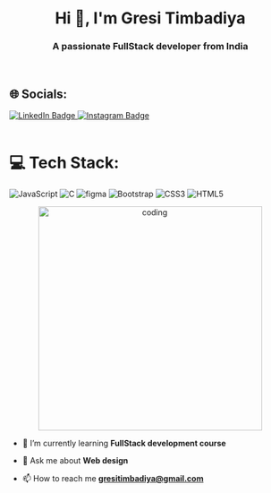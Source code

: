 <h1 align="center">Hi 👋, I'm Gresi Timbadiya</h1>
<h3 align="center">A passionate FullStack developer from India</h3><br>

## 🌐 Socials:
  <a href="https://www.linkedin.com/in/gresi-timbadiya-1555b5320/">
    <img src="https://img.shields.io/badge/LinkedIn-blue?style=for-the-badge&logo=linkedin&logoColor=white" alt="LinkedIn Badge"/>
  </a> 
<a href="https://www.instagram.com/gresi_timbadiya777/">
    <img src="https://img.shields.io/badge/Instagram-E4405F?style=for-the-badge&logo=instagram&logoColor=white" alt="Instagram Badge"/>
  </a><br><br>

  # 💻 Tech Stack:
  ![JavaScript](https://img.shields.io/badge/javascript-%23F7DF1E.svg?style=plastic&logo=javascript&logoColor=black)
  ![C](https://img.shields.io/badge/c-%2300599C.svg?style=plastic&logo=c&logoColor=white)
  ![figma](https://img.shields.io/badge/figma-%23F24E1E.svg?style=plastic&logo=figma&logoColor=white)
   ![Bootstrap](https://img.shields.io/badge/bootstrap-%238511FA.svg?style=plastic&logo=bootstrap&logoColor=white)
   ![CSS3](https://img.shields.io/badge/css3-%231572B6.svg?style=plastic&logo=css3&logoColor=white)
    ![HTML5](https://img.shields.io/badge/html5-%23E34F26.svg?style=plastic&logo=html5&logoColor=white)<br>
<p align="center">
   <img alt="coding" width="400"
        src="https://user-images.githubusercontent.com/74038190/264141683-8aa99f6c-267d-4977-9cd3-1a4c11675863.gif">
</p>
  
- 🌱 I’m currently learning **FullStack development course**

- 💬 Ask me about **Web design**

- 📫 How to reach me **gresitimbadiya@gmail.com**
<br>
